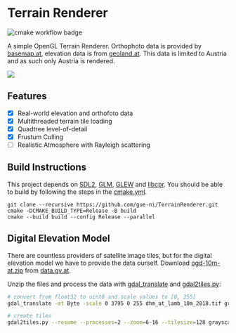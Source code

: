 # Terrain Renderer

![cmake workflow badge](https://github.com/gue-ni/TerrainRenderer/actions/workflows/cmake.yml/badge.svg)

A simple OpenGL Terrain Renderer. Orthophoto data is provided by [basemap.at](https://basemap.at/), elevation data is from
[geoland.at](http://www.geoland.at/). This data is limited to Austria and as such only Austria is rendered.

![](https://www.jakobmaier.at/blob/Screenshot_2024-03-01_135041.png)

## Features

- [x] Real-world elevation and orthofoto data
- [x] Multithreaded terrain tile loading
- [X] Quadtree level-of-detail
- [X] Frustum Culling
- [ ] Realistic Atmosphere with Rayleigh scattering

## Build Instructions

This project depends on [SDL2](https://www.libsdl.org/), [GLM](https://github.com/g-truc/glm),
[GLEW](https://glew.sourceforge.net/) and [libcpr](https://github.com/libcpr/cpr). You should be able to
build by following the steps in the [cmake.yml](./.github/workflows/cmake.yml).

```
git clone --recursive https://github.com/gue-ni/TerrainRenderer.git
cmake -DCMAKE_BUILD_TYPE=Release -B build
cmake --build build --config Release --parallel
```

## Digital Elevation Model

There are countless providers of satellite image tiles, but for the digital elevation model we have to provide the
data ourself. Download [ogd-10m-at.zip](https://gis.ktn.gv.at/OGD/Geographie_Planung/ogd-10m-at.zip) from
[data.gv.at](https://www.data.gv.at/katalog/dataset/b5de6975-417b-4320-afdb-eb2a9e2a1db).

Unzip the files and process the data with [gdal_translate](https://gdal.org/programs/gdal_translate.html) and [gdal2tiles.py](https://gdal.org/programs/gdal2tiles.html):

```bash
# convert from float32 to uint8 and scale values to [0, 255]
gdal_translate -ot Byte -scale 0 3795 0 255 dhm_at_lamb_10m_2018.tif grayscale-byte-fullsize.tif

# create tiles
gdal2tiles.py --resume --processes=2 --zoom=6-16 --tilesize=128 grayscale-byte-fullsize.tif tiles
```
